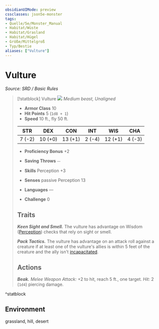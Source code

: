 ```yaml
---
obsidianUIMode: preview
cssclasses: json5e-monster
tags:
- Quelle/5e/Monster_Manual
- Habitat/Wüste
- Habitat/Grasland
- Habitat/Hügel
- Größe/Mittelgroß
- Typ/Bestie
aliases: ["Vulture"]
---
```

# Vulture
*Source: SRD / Basic Rules*  

> [!statblock] Vulture
> ![](compendium/bestiary/beast/token/vulture.png#token)
> *Medium beast, Unaligned*
> 
> - **Armor Class** 10 
> - **Hit Points** 5 (`1d8 + 1`)
> - **Speed** 10 ft., fly 50 ft.
> 
> |STR|DEX|CON|INT|WIS|CHA|
> |:---:|:---:|:---:|:---:|:---:|:---:|
> | 7 (-2)|10 (+0)|13 (+1)| 2 (-4)|12 (+1)| 4 (-3)|
> 
> - **Proficiency Bonus** +2
> - **Saving Throws** ⏤
> - **Skills** Perception +3
> - **Senses** passive Perception 13
> 
> - **Languages** —
> - **Challenge** 0
> 
> ## Traits
> 
> ***Keen Sight and Smell.*** The vulture has advantage on Wisdom ([Perception](rules/skills.md#Perception)) checks that rely on sight or smell.
> 
> ***Pack Tactics.*** The vulture has advantage on an attack roll against a creature if at least one of the vulture's allies is within 5 feet of the creature and the ally isn't [incapacitated](rules/conditions.md#incapacitated).
> 
> ## Actions
> 
> ***Beak.*** *Melee Weapon Attack:* +2 to hit, reach 5 ft., one target. *Hit:* 2 (`1d4`) piercing damage.
^statblock

## Environment

grassland, hill, desert